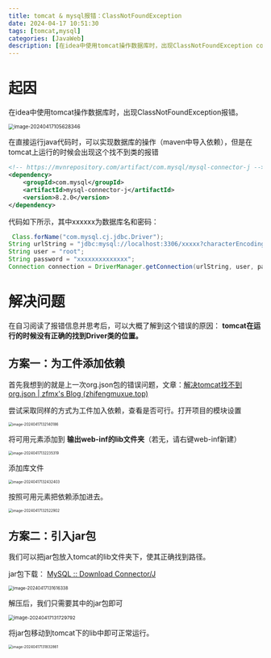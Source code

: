 ```yaml
---
title: tomcat & mysql报错：ClassNotFoundException
date: 2024-04-17 10:51:30
tags: [tomcat,mysql]
categories: [JavaWeb]
description: [在idea中使用tomcat操作数据库时，出现ClassNotFoundException com.mysql.cj.jdb.Driver 报错，通过在工件中添加lib条目或者在tomcat下添加jar包等方式解决]
---
```


#  起因

在idea中使用tomcat操作数据库时，出现ClassNotFoundException报错。

<img src="2024-04-17/image-20240417105628346.png" alt="image-20240417105628346" style="zoom:70%;" />

在直接运行java代码时，可以实现数据库的操作（maven中导入依赖），但是在tomcat上运行的时候会出现这个找不到类的报错

```xml
<!-- https://mvnrepository.com/artifact/com.mysql/mysql-connector-j -->
<dependency>
    <groupId>com.mysql</groupId>
    <artifactId>mysql-connector-j</artifactId>
    <version>8.2.0</version>
</dependency>
```

代码如下所示，其中xxxxxx为数据库名和密码：

```java
 Class.forName("com.mysql.cj.jdbc.Driver");
String urlString = "jdbc:mysql://localhost:3306/xxxxx?characterEncoding=utf-8";
String user = "root";
String password = "xxxxxxxxxxxxxx";
Connection connection = DriverManager.getConnection(urlString, user, password);
```

# 解决问题

在自习阅读了报错信息并思考后，可以大概了解到这个错误的原因： **tomcat在运行的时候没有正确的找到Driver类的位置。**

## 方案一：为工件添加依赖

首先我想到的就是上一次org.json包的错误问题，文章：[解决tomcat找不到org.json | zfmx's Blog (zhifengmuxue.top)](https://zhifengmuxue.top/2024/04/10/2024-04-10/)

尝试采取同样的方式为工件加入依赖，查看是否可行。打开项目的模块设置

<img src="2024-04-17/image-20240417132140186.png" alt="image-20240417132140186" style="zoom:50%;" />

将可用元素添加到  **输出web-inf的lib文件夹**（若无，请右键web-inf新建）

<img src="2024-04-17/image-20240417132235319.png" alt="image-20240417132235319" style="zoom:50%;" />

添加库文件

<img src="2024-04-17/image-20240417132432403.png" alt="image-20240417132432403" style="zoom:50%;" />

按照可用元素把依赖添加进去。

<img src="2024-04-17/image-20240417132522902.png" alt="image-20240417132522902" style="zoom:50%;" />



## 方案二：引入jar包

我们可以把jar包放入tomcat的lib文件夹下，使其正确找到路径。

jar包下载： [MySQL :: Download Connector/J](https://dev.mysql.com/downloads/connector/j/)

<img src="2024-04-17/image-20240417131616338.png" alt="image-20240417131616338" style="zoom:60%;" />

解压后，我们只需要其中的jar包即可

<img src="2024-04-17/image-20240417131729792.png" alt="image-20240417131729792" style="zoom:67%;" />

将jar包移动到tomcat下的lib中即可正常运行。

<img src="2024-04-17/image-20240417131832861.png" alt="image-20240417131832861" style="zoom:50%;" />
